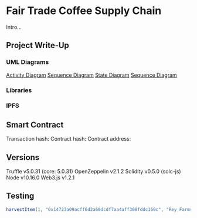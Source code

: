 # Fair Trade Coffee Supply Chain

Intro...

## Project Write-Up

### UML Diagrams

[Activity Diagram](./uml/Activity%20Diagram.jpeg)
[Sequence Diagram](./uml/Sequence%20Diagram.jpeg)
[State Diagram](./uml/State%20Diagram.jpeg)
[Sequence Diagram]()

### Libraries


### IPFS


## Smart Contract

Transaction hash: 
Contract hash: 
Contract address: 

## Versions

Truffle v5.0.31 (core: 5.0.31)
OpenZeppelin v2.1.2
Solidity v0.5.0 (solc-js)
Node v10.16.0
Web3.js v1.2.1


## Testing

```js
harvestItem(1, "0x14723a09acff6d2a60dcdf7aa4aff308fddc160c", "Rey Farms", "Lagos", "6.451140", "3.388400", "Best beans!")
```


